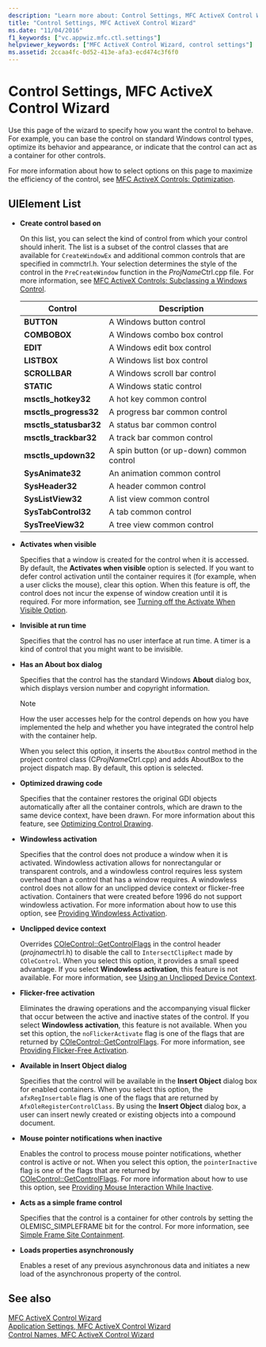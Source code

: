 ```yaml
---
description: "Learn more about: Control Settings, MFC ActiveX Control Wizard"
title: "Control Settings, MFC ActiveX Control Wizard"
ms.date: "11/04/2016"
f1_keywords: ["vc.appwiz.mfc.ctl.settings"]
helpviewer_keywords: ["MFC ActiveX Control Wizard, control settings"]
ms.assetid: 2ccaa4fc-0d52-413e-afa3-ecd474c3f6f0
---
```

# Control Settings, MFC ActiveX Control Wizard

Use this page of the wizard to specify how you want the control to behave. For example, you can base the control on standard Windows control types, optimize its behavior and appearance, or indicate that the control can act as a container for other controls.

For more information about how to select options on this page to maximize the efficiency of the control, see [MFC ActiveX Controls: Optimization](../../mfc/mfc-activex-controls-optimization.md).

## UIElement List

- **Create control based on**

   On this list, you can select the kind of control from which your control should inherit. The list is a subset of the control classes that are available for `CreateWindowEx` and additional common controls that are specified in commctrl.h. Your selection determines the style of the control in the `PreCreateWindow` function in the *ProjName*Ctrl.cpp file. For more information, see [MFC ActiveX Controls: Subclassing a Windows Control](../../mfc/mfc-activex-controls-subclassing-a-windows-control.md).

   |Control|Description|
   |-------------|-----------------|
   |**BUTTON**|A Windows button control|
   |**COMBOBOX**|A Windows combo box control|
   |**EDIT**|A Windows edit box control|
   |**LISTBOX**|A Windows list box control|
   |**SCROLLBAR**|A Windows scroll bar control|
   |**STATIC**|A Windows static control|
   |**msctls_hotkey32**|A hot key common control|
   |**msctls_progress32**|A progress bar common control|
   |**msctls_statusbar32**|A status bar common control|
   |**msctls_trackbar32**|A track bar common control|
   |**msctls_updown32**|A spin button (or up-down) common control|
   |**SysAnimate32**|An animation common control|
   |**SysHeader32**|A header common control|
   |**SysListView32**|A list view common control|
   |**SysTabControl32**|A tab common control|
   |**SysTreeView32**|A tree view common control|

- **Activates when visible**

   Specifies that a window is created for the control when it is accessed. By default, the **Activates when visible** option is selected. If you want to defer control activation until the container requires it (for example, when a user clicks the mouse), clear this option. When this feature is off, the control does not incur the expense of window creation until it is required. For more information, see [Turning off the Activate When Visible Option](../../mfc/turning-off-the-activate-when-visible-option.md).

- **Invisible at run time**

   Specifies that the control has no user interface at run time. A timer is a kind of control that you might want to be invisible.

- **Has an About box dialog**

   Specifies that the control has the standard Windows **About** dialog box, which displays version number and copyright information.

   > [!NOTE]
   > How the user accesses help for the control depends on how you have implemented the help and whether you have integrated the control help with the container help.

   When you select this option, it inserts the `AboutBox` control method in the project control class (C*ProjName*Ctrl.cpp) and adds AboutBox to the project dispatch map. By default, this option is selected.

- **Optimized drawing code**

   Specifies that the container restores the original GDI objects automatically after all the container controls, which are drawn to the same device context, have been drawn. For more information about this feature, see [Optimizing Control Drawing](../../mfc/optimizing-control-drawing.md).

- **Windowless activation**

   Specifies that the control does not produce a window when it is activated. Windowless activation allows for nonrectangular or transparent controls, and a windowless control requires less system overhead than a control that has a window requires. A windowless control does not allow for an unclipped device context or flicker-free activation. Containers that were created before 1996 do not support windowless activation. For more information about how to use this option, see [Providing Windowless Activation](../../mfc/providing-windowless-activation.md).

- **Unclipped device context**

   Overrides [COleControl::GetControlFlags](../../mfc/reference/colecontrol-class.md#getcontrolflags) in the control header (*projname*ctrl.h) to disable the call to `IntersectClipRect` made by `COleControl`. When you select this option, it provides a small speed advantage. If you select **Windowless activation**, this feature is not available. For more information, see [Using an Unclipped Device Context](../../mfc/using-an-unclipped-device-context.md).

- **Flicker-free activation**

   Eliminates the drawing operations and the accompanying visual flicker that occur between the active and inactive states of the control. If you select **Windowless activation**, this feature is not available. When you set this option, the `noFlickerActivate` flag is one of the flags that are returned by [COleControl::GetControlFlags](../../mfc/reference/colecontrol-class.md#getcontrolflags). For more information, see [Providing Flicker-Free Activation](../../mfc/providing-flicker-free-activation.md).

- **Available in Insert Object dialog**

   Specifies that the control will be available in the **Insert Object** dialog box for enabled containers. When you select this option, the `afxRegInsertable` flag is one of the flags that are returned by `AfxOleRegisterControlClass`. By using the **Insert Object** dialog box, a user can insert newly created or existing objects into a compound document.

- **Mouse pointer notifications when inactive**

   Enables the control to process mouse pointer notifications, whether control is active or not. When you select this option, the `pointerInactive` flag is one of the flags that are returned by [COleControl::GetControlFlags](../../mfc/reference/colecontrol-class.md#getcontrolflags). For more information about how to use this option, see [Providing Mouse Interaction While Inactive](../../mfc/providing-mouse-interaction-while-inactive.md).

- **Acts as a simple frame control**

   Specifies that the control is a container for other controls by setting the OLEMISC_SIMPLEFRAME bit for the control. For more information, see [Simple Frame Site Containment](/windows/win32/com/simple-frame-site-containment).

- **Loads properties asynchronously**

   Enables a reset of any previous asynchronous data and initiates a new load of the asynchronous property of the control.

## See also

[MFC ActiveX Control Wizard](../../mfc/reference/mfc-activex-control-wizard.md)<br/>
[Application Settings, MFC ActiveX Control Wizard](../../mfc/reference/application-settings-mfc-activex-control-wizard.md)<br/>
[Control Names, MFC ActiveX Control Wizard](../../mfc/reference/control-names-mfc-activex-control-wizard.md)
